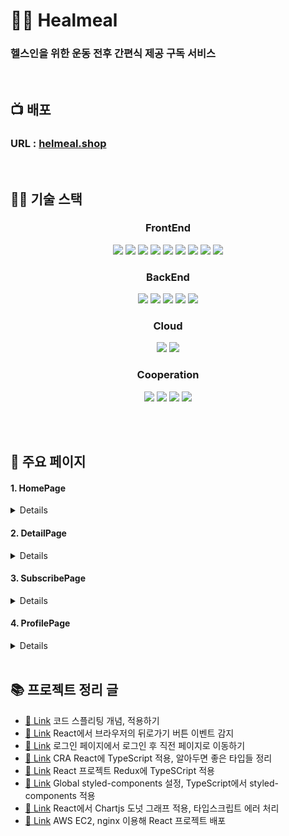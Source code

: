 # 💪🏼 Healmeal

### 헬스인을 위한 운동 전후 간편식 제공 구독 서비스

<br/>

## 📺 배포

### URL : [helmeal.shop](https://dongwonnn.github.io/helmeal/)

<br/>

## 👨‍💻 기술 스택

<h3 align="center">  
  FrontEnd
</h3>
<p align="center">  
  <img src="https://img.shields.io/badge/HTML-white?logo=html5"/>
  <img src= "https://img.shields.io/badge/CSS-blue?logo=css3"/>
  <img src= "https://img.shields.io/badge/Styled_Component-DB7093?logo=styled-components&logoColor=white"/>
  <img src= "https://img.shields.io/badge/React-blue?logo=react"/>
  <img src= "https://img.shields.io/badge/Redux-593D88?logo=Redux&logoColor=white"/>
  <img src= "https://img.shields.io/badge/ReduxSaga-999999?logo=Redux-saga&logoColor=white"/>
  <img src= "https://img.shields.io/badge/JavaScript-ES6-yellow?logo=javascript"/>
  <img src= "https://img.shields.io/badge/TypeScript-blue?logo=typescript&logoColor=white"/>
  <img src= "https://img.shields.io/badge/Nginx-green?logo=nginx"/>
</p>

<h3 align="center">  
 BackEnd
</h3>
<p align="center">  
  <img src= "https://img.shields.io/badge/Flask-black?logo=Flask"/>
  <img src= "https://img.shields.io/badge/MariaDB-003545?logo=mariadb&logoColor=white"/>
  <img src= "https://img.shields.io/badge/Docker-2CA5E0?logo=docker&logoColor=white"/>
  <img src= "https://img.shields.io/badge/Redis-FF4500?logo=redis&logoColor=white"/>
  <img src= "https://img.shields.io/badge/Nginx-green?logo=nginx"/>
</p>

<h3 align="center">  
  Cloud 
</h3>
<p align="center">
  <img src="https://img.shields.io/badge/AWS-EC2-red?logo=amazon-aws" />
  <img src= "https://img.shields.io/badge/AWS-S3-red?logo=amazon-aws"/>
</p>

<h3 align="center">  
  Cooperation
</h3>
<p align="center">
  <img src="https://img.shields.io/badge/GitHub-100000?logo=github" />
  <img src= "https://img.shields.io/badge/Git-FF4500?logo=git&logoColor=white"/>
  <img src= "https://img.shields.io/badge/Slack-4A154B?logo=slack"/>
  <img src= "https://img.shields.io/badge/Figma-F24E1E?logo=Figma&logoColor=white""/>

</p>
<br/>
<br/>

## 📜 주요 페이지

#### 1. HomePage

   <details>

|                                                                        홈페이지                                                                         |
| :-----------------------------------------------------------------------------------------------------------------------------------------------------: |
| <video src="https://user-images.githubusercontent.com/59330828/121320935-946e0a80-c948-11eb-8139-438bd5497368.mp4" autoplay alt="home" width="150px" /> |

   </details>

#### 2. DetailPage

   <details>

|                                                                        전체 메뉴                                                                        |                                                                        상세 메뉴                                                                        |
| :-----------------------------------------------------------------------------------------------------------------------------------------------------: | :-----------------------------------------------------------------------------------------------------------------------------------------------------: |
| <video src="https://user-images.githubusercontent.com/59330828/121317219-0c3a3600-c945-11eb-8820-3af59bac46d5.mp4" autoplay alt="home" width="150px" /> | <video src="https://user-images.githubusercontent.com/59330828/121318769-84edc200-c946-11eb-9aa5-7a29c9de0ba8.mp4" autoplay alt="home" width="150px" /> |

   </details>

#### 3. SubscribePage

   <details>

|                                                                        옵션 선택                                                                        |                                                                       ✔ 상세 메뉴                                                                       |
| :-----------------------------------------------------------------------------------------------------------------------------------------------------: | :-----------------------------------------------------------------------------------------------------------------------------------------------------: |
| <video src="https://user-images.githubusercontent.com/59330828/121319194-ef066700-c946-11eb-98d1-5a265787f10f.mp4" autoplay alt="home" width="150px" /> | <video src="https://user-images.githubusercontent.com/59330828/121319490-3c82d400-c947-11eb-9156-f6ab4e241b77.mp4" autoplay alt="home" width="150px" /> |

   </details>

#### 4. ProfilePage

   <details>

|                                                                주문내역 조회 · 로그아웃                                                                 |
| :-----------------------------------------------------------------------------------------------------------------------------------------------------: |
| <video src="https://user-images.githubusercontent.com/59330828/121319687-6a681880-c947-11eb-97b8-7e2f4ea26c39.mp4" autoplay alt="home" width="150px" /> |

   </details>

<br />

## 📚 프로젝트 정리 글

- [🔗 Link](https://github.com/dongwonnn/TIL/blob/main/21.05/05.16.md) 코드 스플리팅 개념, 적용하기
- [🔗 Link](https://github.com/dongwonnn/TIL/blob/main/21.05/05.31.md) React에서 브라우저의 뒤로가기 버튼 이벤트 감지
- [🔗 Link](https://github.com/dongwonnn/TIL/blob/main/21.06/06.01.md) 로그인 페이지에서 로그인 후 직전 페이지로 이동하기
- [🔗 Link](https://github.com/dongwonnn/TIL/blob/main/21.06/06.02.md) CRA React에 TypeScript 적용, 알아두면 좋은 타입들 정리
- [🔗 Link](https://github.com/dongwonnn/TIL/blob/main/21.06/06.04.md) React 프로젝트 Redux에 TypeSCript 적용
- [🔗 Link](https://github.com/dongwonnn/TIL/blob/main/21.06/06.07.md) Global styled-components 설정, TypeScript에서 styled-components 적용
- [🔗 Link](https://github.com/dongwonnn/TIL/blob/main/21.06/06.08.md) React에서 Chartjs 도넛 그래프 적용, 타입스크립트 에러 처리
- [🔗 Link](https://github.com/dongwonnn/TIL/blob/main/21.06/06.10.md) AWS EC2, nginx 이용해 React 프로젝트 배포
